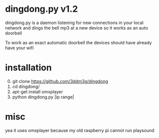 # dingdong.py v1.2

dingdong.py is a daemon listening for new connections in your local network and dings the bell mp3 at a new device so it works as an auto doorbell

To work as an exact automatic doorbell the devices should have already have your wifi

# installation

0. git clone https://github.com/3ddm3g/dingdong
1. cd dingdong/
2. apt-get install omxplayer
3. python dingdong.py |ip range|

# misc

yea it uses omxplayer because my old raspberry pi cannot run playsound
